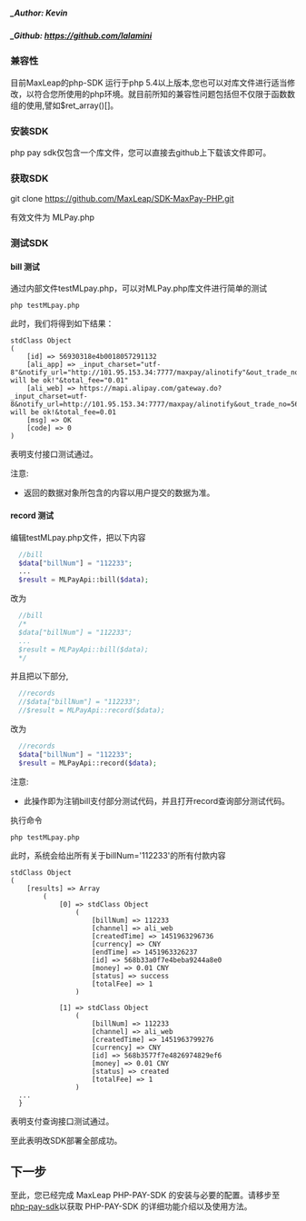 ##### _Author: Kevin
##### _Github: https://github.com/lalamini

### 兼容性

目前MaxLeap的php-SDK 运行于php 5.4以上版本,您也可以对库文件进行适当修改，以符合您所使用的php环境。就目前所知的兼容性问题包括但不仅限于函数数组的使用,譬如$ret_array()[]。

### 安装SDK

php pay sdk仅包含一个库文件，您可以直接去github上下载该文件即可。

### 获取SDK

git clone https://github.com/MaxLeap/SDK-MaxPay-PHP.git

有效文件为 MLPay.php


### 测试SDK
#### bill 测试
通过内部文件testMLpay.php，可以对MLPay.php库文件进行简单的测试

```shell
php testMLpay.php
```
此时，我们将得到如下结果：

```shell
stdClass Object
(
    [id] => 56930318e4b0018057291132
    [ali_app] => _input_charset="utf-8"&notify_url="http://101.95.153.34:7777/maxpay/alinotify"&out_trade_no="56930318e4b0018057291132"&partner="2088121305224121"&payment_type="1"&return_url="http://www.qq.com"&seller_id="2088121305224121"&service="mobile.securitypay.pay"&sign="mlwsJRkiiEdkGKjteE3gVNQP8ZT8BlxvE2yK7AAsHXAu1N33MZcTMKxXxnTcMBdMsSa%2FIta6c21LTjtOFVouCttHEzrJxmi60CRsJGtj4Wx1eqqAozjDfR%2BWA%2B5MC0CHIAv%2FTGLN%2BWJxcQrivFsTDqh%2Fapwv6uO8jlJPLOLxkOU%3D"&sign_type="RSA"&subject="it will be ok!"&total_fee="0.01"
    [ali_web] => https://mapi.alipay.com/gateway.do?_input_charset=utf-8&notify_url=http://101.95.153.34:7777/maxpay/alinotify&out_trade_no=56930318e4b0018057291132&partner=2088121305224121&payment_type=1&return_url=http://www.qq.com&seller_id=2088121305224121&service=create_direct_pay_by_user&sign=0791e8812c3c16729ba45bd009e2f257&sign_type=MD5&subject=it will be ok!&total_fee=0.01
    [msg] => OK
    [code] => 0
)
```

表明支付接口测试通过。

注意:

* 返回的数据对象所包含的内容以用户提交的数据为准。

#### record 测试

编辑testMLpay.php文件，把以下内容
```php
  //bill
  $data["billNum"] = "112233";
  ...
  $result = MLPayApi::bill($data);
```
改为
```php
  //bill
  /*
  $data["billNum"] = "112233";
  ...
  $result = MLPayApi::bill($data);
  */
```
并且把以下部分,
```php
  //records
  //$data["billNum"] = "112233";
  //$result = MLPayApi::record($data);
```
改为
```php
  //records
  $data["billNum"] = "112233";
  $result = MLPayApi::record($data);
```

注意:

* 此操作即为注销bill支付部分测试代码，并且打开record查询部分测试代码。

执行命令
```shell
php testMLpay.php
```

此时，系统会给出所有关于billNum='112233'的所有付款内容
```shell
stdClass Object
(
    [results] => Array
        (
            [0] => stdClass Object
                (
                    [billNum] => 112233
                    [channel] => ali_web
                    [createdTime] => 1451963296736
                    [currency] => CNY
                    [endTime] => 1451963326237
                    [id] => 568b33a0f7e4beba9244a8e0
                    [money] => 0.01 CNY
                    [status] => success
                    [totalFee] => 1
                )

            [1] => stdClass Object
                (
                    [billNum] => 112233
                    [channel] => ali_web
                    [createdTime] => 1451963799276
                    [currency] => CNY
                    [id] => 568b3577f7e4826974829ef6
                    [money] => 0.01 CNY
                    [status] => created
                    [totalFee] => 1
                )
  ...
  }
```
表明支付查询接口测试通过。

至此表明改SDK部署全部成功。

## 下一步
 至此，您已经完成 MaxLeap PHP-PAY-SDK 的安装与必要的配置。请移步至<a class="download-sdk" href="https://github.com/MaxLeap/Docs/blob/master/zh/PHP/Guide/MaxPay.md" target="_blank">php-pay-sdk</a>以获取 PHP-PAY-SDK 的详细功能介绍以及使用方法。
